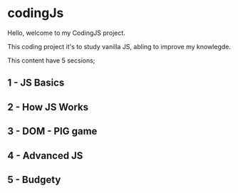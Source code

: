 # codingJs

Hello, welcome to my CodingJS project.

This coding project it's to study vanilla JS, abling to improve my knowlegde.

This content have 5 secsions;

## 1 - JS Basics

## 2 - How JS Works

## 3 - DOM - PIG game

## 4 - Advanced JS

## 5 - Budgety

